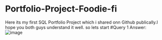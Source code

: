 # Portfolio-Project-Foodie-fi
Here its my first SQL Portfolio Project which i shared onn Github publically.I hope you both guys understand it well. so  lets start
#Query 1 Answer:
![image](https://github.com/saliha-fawad/Portfolio-Project-Foodie-fi/assets/169520745/59a3953a-a41a-4a01-8280-f75015a53a41)
